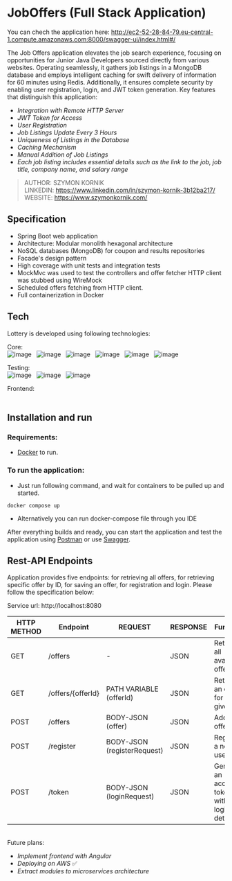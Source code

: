 # JobOffers (Full Stack Application)

You can chech the application here: <a href="http://ec2-52-28-84-79.eu-central-1.compute.amazonaws.com:8000/swagger-ui/index.html#/">http://ec2-52-28-84-79.eu-central-1.compute.amazonaws.com:8000/swagger-ui/index.html#/</a>

The Job Offers application elevates the job search experience, focusing on opportunities for Junior Java Developers sourced directly from various websites. Operating seamlessly, it gathers job listings in a MongoDB database and employs intelligent caching for swift delivery of information for 60 minutes using Redis. Additionally, it ensures complete security by enabling user registration, login, and JWT token generation. Key features that distinguish this application:
- *Integration with Remote HTTP Server*
- *JWT Token for Access*
- *User Registration*
- *Job Listings Update Every 3 Hours*
- *Uniqueness of Listings in the Database*
- *Caching Mechanism*
- *Manual Addition of Job Listings*
- *Each job listing includes essential details such as the link to the job, job title, company name, and salary range*


> AUTHOR: SZYMON KORNIK <br>
> LINKEDIN: https://www.linkedin.com/in/szymon-kornik-3b12ba217/ <br>
> WEBSITE: https://www.szymonkornik.com/ <br>

## Specification

- Spring Boot web application
- Architecture: Modular monolith hexagonal architecture 
- NoSQL databases (MongoDB) for coupon and results repositories
- Facade's design pattern
- High coverage with unit tests and integration tests
- MockMvc was used to test the controllers and offer fetcher HTTP client was stubbed using WireMock
- Scheduled offers fetching from HTTP client.
- Full containerization in Docker

## Tech

Lottery is developed using following technologies: <br>

Core: <br>
![image](https://img.shields.io/badge/17-Java-orange?style=for-the-badge) &nbsp;
![image](https://img.shields.io/badge/apache_maven-C71A36?style=for-the-badge&logo=apachemaven&logoColor=white) &nbsp;
![image](https://img.shields.io/badge/Spring_Boot-F2F4F9?style=for-the-badge&logo=spring) &nbsp;
![image](https://img.shields.io/badge/MongoDB-4EA94B?style=for-the-badge&logo=mongodb&logoColor=white) &nbsp;
![image](https://img.shields.io/badge/redis-%23DD0031.svg?&style=for-the-badge&logo=redis&logoColor=white) &nbsp;
![image](https://img.shields.io/badge/Docker-2CA5E0?style=for-the-badge&logo=docker&logoColor=white) &nbsp;

Testing:<br>
![image](https://img.shields.io/badge/Junit5-25A162?style=for-the-badge&logo=junit5&logoColor=white) &nbsp;
![image](https://img.shields.io/badge/Mockito-78A641?style=for-the-badge) &nbsp;
![image](https://img.shields.io/badge/Testcontainers-9B489A?style=for-the-badge) &nbsp;

Frontend:<br>
<img src="https://img.shields.io/badge/angular-%23DD0031.svg?style=for-the-badge&logo=angular&logoColor=white" alt=""> &nbsp;
<img src="https://img.shields.io/badge/HTML5-E34F26?style=for-the-badge&logo=html5&logoColor=white" alt=""> &nbsp;
<img src="https://img.shields.io/badge/CSS3-1572B6?style=for-the-badge&logo=css3&logoColor=white" alt=""> &nbsp;


## Installation and run

### Requirements:
- [Docker](https://www.docker.com/products/docker-desktop/) to run.

### To run the application:
- Just run following command, and wait for containers to be pulled up and started.

``
docker compose up
``

- Alternatively you can run docker-compose file through you IDE

After everything builds and ready, you can start the application and test the application using [Postman](https://www.postman.com/) 
or use <a href="http://localhost:8080/swagger-ui/index.html#/">Swagger</a>.


## Rest-API Endpoints

Application provides five endpoints: for retrieving all offers, for retrieving specific offer by ID, for saving an offer, for registration and login. Please follow the specification below:

Service url: http://localhost:8080

| HTTP METHOD | Endpoint           |          REQUEST            |   RESPONSE   |                 Function                    |
|-------------|--------------------|-----------------------------|--------------|---------------------------------------------|
| GET         |  /offers           |              -              |     JSON     | Retrieve all available offers               |
| GET         |  /offers/{offerId} |   PATH VARIABLE (offerId)   |     JSON     | Retrieve an offer for a given ID            |
| POST        |  /offers           |      BODY-JSON (offer)      |     JSON     | Add new offer                               |
| POST        |  /register         | BODY-JSON (registerRequest) |     JSON     | Register a new user                         |
| POST        |  /token            |  BODY-JSON (loginRequest)   |     JSON     | Generate an access token with login details |

<br>
Future plans:

- *Implement frontend with Angular*
- *Deploying on AWS* ✅
- *Extract modules to microservices architecture*
